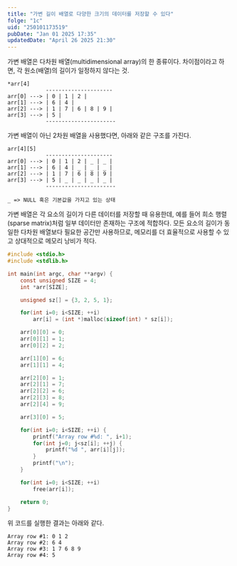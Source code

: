 ```yaml
---
title: "가변 길이 배열로 다양한 크기의 데이터를 저장할 수 있다"
folge: "1c"
uid: "250101173519"
pubDate: "Jan 01 2025 17:35"
updatedDate: "April 26 2025 21:30"
---
```


가변 배열은 다차원 배열(multidimensional array)의 한 종류이다. 차이점이라고 하면, 각 원소(배열)의 길이가 일정하지 않다는 것.
```text
*arr[4] 
            ---------------------
arr[0] ---> | 0 | 1 | 2 |
arr[1] ---> | 6 | 4 |
arr[2] ---> | 1 | 7 | 6 | 8 | 9 |
arr[3] ---> | 5 |
            ----------------------
```

가변 배열이 아닌 2차원 배열을 사용했다면, 아래와 같은 구조를 가진다.

```text
arr[4][5]
            ---------------------
arr[0] ---> | 0 | 1 | 2 | _ | _ |
arr[1] ---> | 6 | 4 | _ | _ | _ |
arr[2] ---> | 1 | 7 | 6 | 8 | 9 |
arr[3] ---> | 5 | _ | _ | _ | _ |
            ----------------------
        
_ => NULL 혹은 기본값을 가지고 있는 상태
```

가변 배열은 각 요소의 길이가 다른 데이터를 저장할 때 유용한데, 예를 들어 희소 행렬(sparse matrix)처럼 일부 데이터만 존재하는 구조에 적합하다. 모든 요소의 길이가 동일한 다차원 배열보다 필요한 공간만 사용하므로, 메모리를 더 효율적으로 사용할 수 있고 상대적으로 메모리 낭비가 적다.

```c 
#include <stdio.h>
#include <stdlib.h>

int main(int argc, char **argv) {
	const unsigned SIZE = 4;
	int *arr[SIZE];

	unsigned sz[] = {3, 2, 5, 1};

	for(int i=0; i<SIZE; ++i)
		arr[i] = (int *)malloc(sizeof(int) * sz[i]);

	arr[0][0] = 0;
	arr[0][1] = 1;
	arr[0][2] = 2;

	arr[1][0] = 6;
	arr[1][1] = 4;

	arr[2][0] = 1;
	arr[2][1] = 7;
	arr[2][2] = 6;
	arr[2][3] = 8;
	arr[2][4] = 9;

	arr[3][0] = 5;

	for(int i=0; i<SIZE; ++i) {
		printf("Array row #%d: ", i+1);
		for(int j=0; j<sz[i]; ++j) {
			printf("%d ", arr[i][j]);
		}
		printf("\n");
	}

	for(int i=0; i<SIZE; ++i)
		free(arr[i]);

	return 0;
}
```

위 코드를 실행한 결과는 아래와 같다.
```text
Array row #1: 0 1 2 
Array row #2: 6 4 
Array row #3: 1 7 6 8 9 
Array row #4: 5 
```